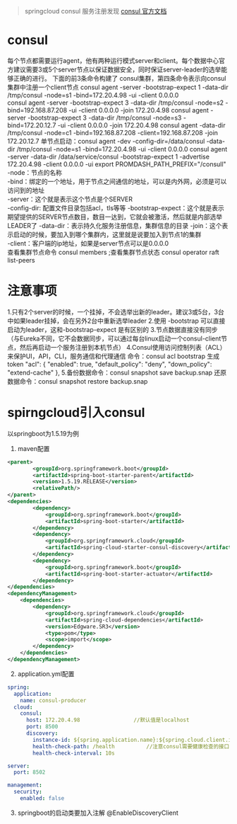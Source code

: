 >springcloud consul 服务注册发现 [consul 官方文档](https://www.consul.io/docs/index.html)

# consul 
每个节点都需要运行agent，他有两种运行模式server和client。每个数据中心官方建议需要3或5个server节点以保证数据安全，同时保证server-leader的选举能够正确的进行。
下面的前3条命令构建了 consul集群，第四条命令表示向consul集群中注册一个client节点
consul agent -server -bootstrap-expect 1 -data-dir /tmp/consul -node=s1 -bind=172.20.4.98 -ui -client 0.0.0.0  
consul agent -server -bootstrap-expect 3 -data-dir /tmp/consul -node=s2 -bind=192.168.87.208 -ui -client 0.0.0.0 -join 172.20.4.98
consul agent -server -bootstrap-expect 3 -data-dir /tmp/consul -node=s3 -bind=172.20.12.7 -ui -client 0.0.0.0 -join 172.20.4.98
consul agent -data-dir /tmp/consul -node=c1 -bind=192.168.87.208 -client=192.168.87.208 -join 172.20.12.7
单节点启动：consul agent -dev  -config-dir=/data/consul -data-dir /tmp/consul -node=s1 -bind=172.20.4.98 -ui -client 0.0.0.0
            consul agent -server -data-dir /data/service/consul -bootstrap-expect 1 -advertise 172.20.4.98  -client 0.0.0.0 -ui
            export PROMDASH_PATH_PREFIX="/consull"
-node：节点的名称  
-bind：绑定的一个地址，用于节点之间通信的地址，可以是内外网，必须是可以访问到的地址  
-server：这个就是表示这个节点是个SERVER  
-config-dir: 配置文件目录包括acl，tls等等
-bootstrap-expect：这个就是表示期望提供的SERVER节点数目，数目一达到，它就会被激活，然后就是内部选举LEADER了
-data-dir：表示持久化服务注册信息，集群信息的目录
-join：这个表示启动的时候，要加入到哪个集群内，这里就是说要加入到节点1的集群  
-client：客户端的ip地址，如果是server节点可以是0.0.0.0  
查看集群节点命令 consul members  ;查看集群节点状态 consul operator raft list-peers  

# 注意事项
1.只有2个server的时候，一个挂掉，不会选举出新的leader。建议3或5台，3台中如果leader挂掉，会在另外2台中重新选举leader
2.使用 -bootstrap 可以直接启动为leader，这和-bootstrap-expect 是有区别的
3.节点数据直接没有同步 （与Eureka不同，它不会数据同步，可以通过每台linux启动一个consul-client节点，然后再启动一个服务注册到本机节点）
4.Consul使用访问控制列表（ACL）来保护UI，API，CLI，服务通信和代理通信
     命令：consul acl bootstrap 生成token
      "acl": {
         "enabled": true,
         "default_policy": "deny",
         "down_policy": "extend-cache"
       },
5.备份数据命令：consul snapshot save backup.snap
  还原数据命令：consul snapshot restore backup.snap
# spirngcloud引入consul
以springboot为1.5.19为例
1. maven配置
```pom.xml
<parent>
        <groupId>org.springframework.boot</groupId>
        <artifactId>spring-boot-starter-parent</artifactId>
        <version>1.5.19.RELEASE</version>
        <relativePath/>
</parent>
<dependencies>
        <dependency>
            <groupId>org.springframework.boot</groupId>
            <artifactId>spring-boot-starter</artifactId>
        </dependency>
        <dependency>
            <groupId>org.springframework.cloud</groupId>
            <artifactId>spring-cloud-starter-consul-discovery</artifactId>
        </dependency>
        <dependency>
            <groupId>org.springframework.boot</groupId>
            <artifactId>spring-boot-starter-actuator</artifactId>
        </dependency>
</dependencies>
<dependencyManagement>
    <dependencies>
        <dependency>
            <groupId>org.springframework.cloud</groupId>
            <artifactId>spring-cloud-dependencies</artifactId>
            <version>Edgware.SR3</version>
            <type>pom</type>
            <scope>import</scope>
        </dependency>
    </dependencies>
</dependencyManagement>
```  

2. application.yml配置
```application.yml
spring:
  application:
    name: consul-producer
  cloud:
    consul:
      host: 172.20.4.98                 //默认值是localhost 
      port: 8500
      discovery:
        instance-id: ${spring.application.name}:${spring.cloud.client.ipAddress}:${server.port}
        health-check-path: /health          //注意consul需要健康检查的接口  这里引用actuator自带的/health 接口 如果是2.0的springboot 应该是actuator/health
        health-check-interval: 10s

server:
  port: 8502

management:
  security:
    enabled: false

```  

3. springboot的启动类要加入注解 @EnableDiscoveryClient